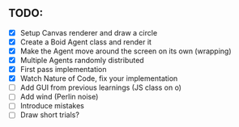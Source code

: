 ## TODO:

-[x] Setup Canvas renderer and draw a circle
-[x] Create a Boid Agent class and render it
-[x] Make the Agent move around the screen on its own (wrapping)
-[x] Multiple Agents randomly distributed
-[x] First pass implementation
-[x] Watch Nature of Code, fix your implementation
-[ ] Add GUI from previous learnings (JS class on o)
-[ ] Add wind (Perlin noise)
-[ ] Introduce mistakes
-[ ] Draw short trials?